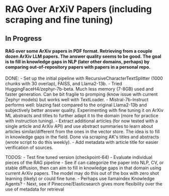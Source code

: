 # RAG Over ArXiV Papers (including scraping and fine tuning)

## In Progress

#### RAG over some ArXiv papers in PDF format. Retrieving from a couple dozen ArXiv LLM papers. The answer quality seems to be good. The goal is to fill in knowledge gaps in NLP (later other domains, perhaps) by comparing out-of-repository papers with papers in a personal repo.

DONE:
    - Set up the initial pipeline with RecursiveCharacterTextSplitter (1000 chunks with 30 overlap), FAISS, and Llama2-13b.
    - Tried HuggingFaceH4/zephyr-7b-beta. Much less memory (7-8GB) used and faster generation. Can be bit fragile to promping (know issue with current Zephyr models) but works well with TextLoader. 
    - Mistral-7b-Instruct performs well: blazing fast compared to the original Llama2-13b and subjectively better answer quality. Experimenting with fine tuning it on ArXiv ML abstracts and titles to further adapt it to the domain (more for practice with instruction tuning).
    - Extract additional articles (for now tested with a single article and ArXiv API) and use abstract summaries to learn about articles similar/different from the ones in the vector store.  The idea is to fill in knowledge gaps in the field. Done via scraping AK's titles and abstracts (wrote script to do this weekly).
    - Add metadata with article title for easier verification of sources.
  
TODOS:
    - Test fine tuned version (checkpoint-64)
    - Evaluate individual pieces of the RAG pipeline
    - See if can categorize the paper into NLP, CV, or stable diffusion, then can aim to fill in knowledge gaps in that domain using current ArXiv papers. The model may do this out of the box with zero shot learning (likely) or could fine tune.
    - Perhaps use llamaindex Knowledge Agents? 
    - Next, see if Pinecone/Elasticsearch gives more flexibility over the use of metadata for retrieval
   

